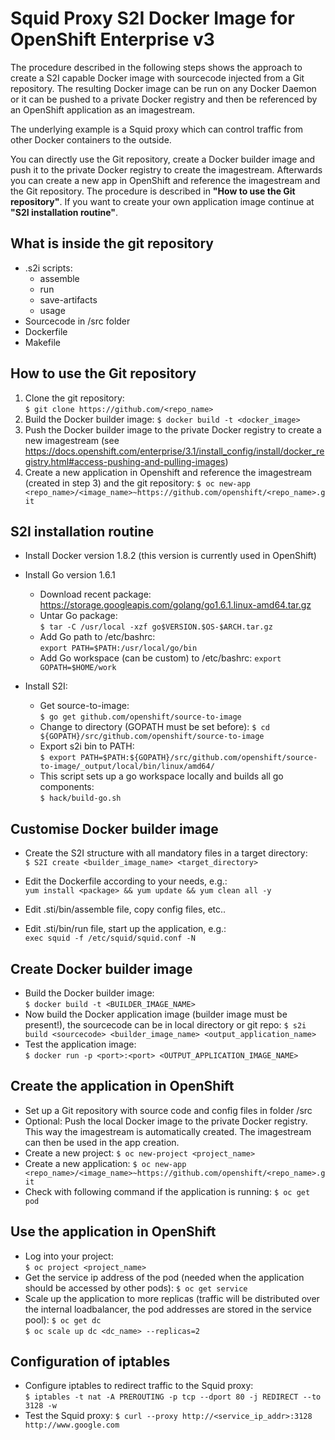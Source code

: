 


**Squid Proxy S2I Docker Image for OpenShift Enterprise v3**
========================================================
 The procedure described in the following steps shows the approach to create a S2I capable Docker image with sourcecode injected from a Git repository. The resulting Docker image can be run on any Docker Daemon or it can be pushed to a private Docker registry and then be referenced by an OpenShift application as an imagestream.
 
 The underlying example is a Squid proxy which can control traffic from other Docker containers to the outside.
 
 You can directly use the Git repository, create a Docker builder image and push it to the private Docker registry to create the imagestream. Afterwards you can create a new app in OpenShift and reference the imagestream and the Git repository. The procedure is described in **"How to use the Git repository"**. 
 If you want to create your own application image continue at **"S2I installation routine"**.

What is inside the git repository
---------------------------------
 - .s2i scripts: 
	- assemble
	- run
	- save-artifacts
	- usage
 - Sourcecode in /src folder
 - Dockerfile
 - Makefile

How to use the Git repository
-----------------------------
 1. Clone the git repository:	
`$ git clone https://github.com/<repo_name>`
 2. Build the Docker builder image:	
`$ docker build -t <docker_image>`
 3. Push the Docker builder image to the private Docker registry to create a new imagestream (see https://docs.openshift.com/enterprise/3.1/install_config/install/docker_registry.html#access-pushing-and-pulling-images)
 4. Create a new application in Openshift and reference the imagestream (created in step 3) and the git repository:	
`$ oc new-app <repo_name>/<image_name>~https://github.com/openshift/<repo_name>.git`
  

S2I installation routine
------------------------
 - Install Docker version 1.8.2 (this version is currently used in OpenShift)
 - Install Go version 1.6.1
	 - Download recent package:
https://storage.googleapis.com/golang/go1.6.1.linux-amd64.tar.gz
	 - Untar Go package:	
`$ tar -C /usr/local -xzf go$VERSION.$OS-$ARCH.tar.gz`
	 - Add Go path to /etc/bashrc:	
`export PATH=$PATH:/usr/local/go/bin`
	 - Add Go workspace (can be custom) to /etc/bashrc:	
`export GOPATH=$HOME/work`

 - Install S2I:
	 - Get source-to-image:		
`$ go get github.com/openshift/source-to-image`
	 - Change to directory (GOPATH must be set before):	
`$ cd ${GOPATH}/src/github.com/openshift/source-to-image`
	 - Export s2i bin to PATH:		
`$ export PATH=$PATH:${GOPATH}/src/github.com/openshift/source-to-image/_output/local/bin/linux/amd64/`
	 - This script sets up a go workspace locally and builds all go components:    
`$ hack/build-go.sh`

Customise Docker builder image
---------------------------
 - Create the S2I structure with all mandatory files in a target directory:		
`$ S2I create <builder_image_name> <target_directory>`
 
 - Edit the Dockerfile according to your needs, e.g.:		
`yum install <package> && yum update && yum clean all -y`
 
 - Edit .sti/bin/assemble file, copy config files, etc..
 - Edit .sti/bin/run file, start up the application, e.g.:		
`exec squid -f /etc/squid/squid.conf -N` 

Create Docker builder image
---------------------------
 - Build the Docker builder image:	
`$ docker build -t <BUILDER_IMAGE_NAME>`
 - Now build the Docker application image (builder image must be present!), the sourcecode can be in local directory or git repo:	`$ s2i build <sourcecode> <builder_image_name> <output_application_name>` 
 - Test the application image:	
`$ docker run -p <port>:<port> <OUTPUT_APPLICATION_IMAGE_NAME>`

Create the application in OpenShift
------------------
 - Set up a Git repository with source code and config files in folder /src
 - Optional: Push the local Docker image to the private Docker registry. This way the imagestream is automatically created. The imagestream can then be used in the app creation.
 - Create a new project:
 `$ oc new-project <project_name>`
 - Create a new application:
 `$ oc new-app <repo_name>/<image_name>~https://github.com/openshift/<repo_name>.git`
 - Check with following command if the application is running:
 `$ oc get pod`

Use the application in OpenShift
------------------
- Log into your project:	
`$ oc project <project_name>`
- Get the service ip address of the pod (needed when the application should be accessed by other pods):	
`$ oc get service`
- Scale up the application to more replicas (traffic will be distributed over the internal loadbalancer, the pod addresses are stored in the service pool):	
`$ oc get dc`	
`$ oc scale up dc <dc_name> --replicas=2`

Configuration of iptables
------------------
- Configure iptables to redirect traffic to the Squid proxy:	
`$ iptables -t nat -A PREROUTING -p tcp --dport 80 -j REDIRECT --to 3128 -w`
- Test the Squid proxy:	
`$ curl --proxy http://<service_ip_addr>:3128 http://www.google.com`
 

